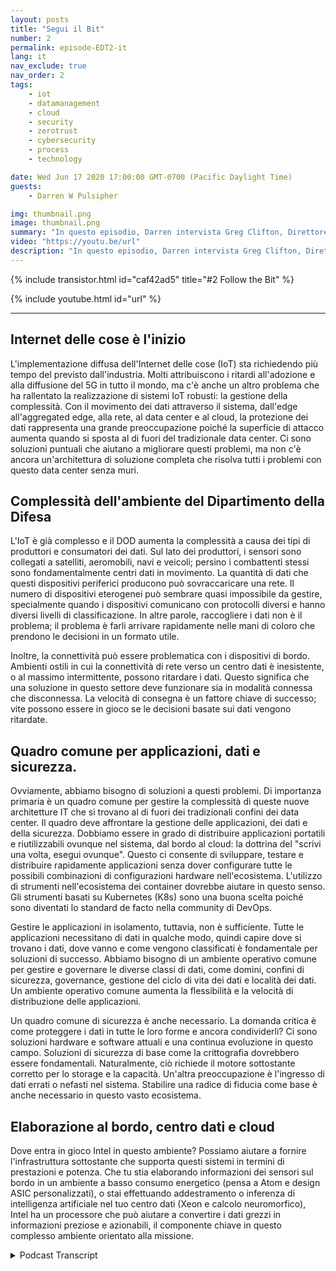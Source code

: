 ```yaml
---
layout: posts
title: "Segui il Bit"
number: 2
permalink: episode-EDT2-it
lang: it
nav_exclude: true
nav_order: 2
tags:
    - iot
    - datamanagement
    - cloud
    - security
    - zerotrust
    - cybersecurity
    - process
    - technology

date: Wed Jun 17 2020 17:00:00 GMT-0700 (Pacific Daylight Time)
guests:
    - Darren W Pulsipher

img: thumbnail.png
image: thumbnail.png
summary: "In questo episodio, Darren intervista Greg Clifton, Direttore del Dipartimento della Difesa (DOD) e dell'Intelligence per Intel Corp. Discutono delle sfide della gestione dei dati in un sistema complesso che si estende su più cloud, centri dati aziendali, centri dati regionali e frontiere tattiche. Ascolta Darren e Greg seguire un po' di dati dalla loro raccolta e il loro percorso attraverso questo ecosistema fino alla produzione di informazioni utilizzabili per analisti e combattenti. Ascolta Darren e Greg discutere di alcuni ostacoli in questo grande ambiente circolare e soluzioni per aiutare a fornire informazioni utilizzabili agli analisti e nuovamente ai combattenti."
video: "https://youtu.be/url"
description: "In questo episodio, Darren intervista Greg Clifton, Direttore del Dipartimento della Difesa (DOD) e dell'Intelligence per Intel Corp. Discutono delle sfide della gestione dei dati in un sistema complesso che si estende su più cloud, centri dati aziendali, centri dati regionali e frontiere tattiche. Ascolta Darren e Greg seguire un po' di dati dalla loro raccolta e il loro percorso attraverso questo ecosistema fino alla produzione di informazioni utilizzabili per analisti e combattenti. Ascolta Darren e Greg discutere di alcuni ostacoli in questo grande ambiente circolare e soluzioni per aiutare a fornire informazioni utilizzabili agli analisti e nuovamente ai combattenti."
---
```


<div>
{% include transistor.html id="caf42ad5" title="#2 Follow the Bit" %}

{% include youtube.html id="url" %}
</div>

---

## Internet delle cose è l'inizio

L'implementazione diffusa dell'Internet delle cose (IoT) sta richiedendo più tempo del previsto dall'industria. Molti attribuiscono i ritardi all'adozione e alla diffusione del 5G in tutto il mondo, ma c'è anche un altro problema che ha rallentato la realizzazione di sistemi IoT robusti: la gestione della complessità. Con il movimento dei dati attraverso il sistema, dall'edge all'aggregated edge, alla rete, al data center e al cloud, la protezione dei dati rappresenta una grande preoccupazione poiché la superficie di attacco aumenta quando si sposta al di fuori del tradizionale data center. Ci sono soluzioni puntuali che aiutano a migliorare questi problemi, ma non c'è ancora un'architettura di soluzione completa che risolva tutti i problemi con questo data center senza muri.

## Complessità dell'ambiente del Dipartimento della Difesa

L'IoT è già complesso e il DOD aumenta la complessità a causa dei tipi di produttori e consumatori dei dati. Sul lato dei produttori, i sensori sono collegati a satelliti, aeromobili, navi e veicoli; persino i combattenti stessi sono fondamentalmente centri dati in movimento. La quantità di dati che questi dispositivi periferici producono può sovraccaricare una rete. Il numero di dispositivi eterogenei può sembrare quasi impossibile da gestire, specialmente quando i dispositivi comunicano con protocolli diversi e hanno diversi livelli di classificazione. In altre parole, raccogliere i dati non è il problema; il problema è farli arrivare rapidamente nelle mani di coloro che prendono le decisioni in un formato utile.

Inoltre, la connettività può essere problematica con i dispositivi di bordo. Ambienti ostili in cui la connettività di rete verso un centro dati è inesistente, o al massimo intermittente, possono ritardare i dati. Questo significa che una soluzione in questo settore deve funzionare sia in modalità connessa che disconnessa. La velocità di consegna è un fattore chiave di successo; vite possono essere in gioco se le decisioni basate sui dati vengono ritardate.

## Quadro comune per applicazioni, dati e sicurezza.

Ovviamente, abbiamo bisogno di soluzioni a questi problemi. Di importanza primaria è un quadro comune per gestire la complessità di queste nuove architetture IT che si trovano al di fuori dei tradizionali confini dei data center. Il quadro deve affrontare la gestione delle applicazioni, dei dati e della sicurezza. Dobbiamo essere in grado di distribuire applicazioni portatili e riutilizzabili ovunque nel sistema, dal bordo al cloud: la dottrina del "scrivi una volta, esegui ovunque". Questo ci consente di sviluppare, testare e distribuire rapidamente applicazioni senza dover configurare tutte le possibili combinazioni di configurazioni hardware nell'ecosistema. L'utilizzo di strumenti nell'ecosistema dei container dovrebbe aiutare in questo senso. Gli strumenti basati su Kubernetes (K8s) sono una buona scelta poiché sono diventati lo standard de facto nella community di DevOps.

Gestire le applicazioni in isolamento, tuttavia, non è sufficiente. Tutte le applicazioni necessitano di dati in qualche modo, quindi capire dove si trovano i dati, dove vanno e come vengono classificati è fondamentale per soluzioni di successo. Abbiamo bisogno di un ambiente operativo comune per gestire e governare le diverse classi di dati, come domini, confini di sicurezza, governance, gestione del ciclo di vita dei dati e località dei dati. Un ambiente operativo comune aumenta la flessibilità e la velocità di distribuzione delle applicazioni.

Un quadro comune di sicurezza è anche necessario. La domanda critica è come proteggere i dati in tutte le loro forme e ancora condividerli? Ci sono soluzioni hardware e software attuali e una continua evoluzione in questo campo. Soluzioni di sicurezza di base come la crittografia dovrebbero essere fondamentali. Naturalmente, ciò richiede il motore sottostante corretto per lo storage e la capacità. Un'altra preoccupazione è l'ingresso di dati errati o nefasti nel sistema. Stabilire una radice di fiducia come base è anche necessario in questo vasto ecosistema.

## Elaborazione al bordo, centro dati e cloud

Dove entra in gioco Intel in questo ambiente? Possiamo aiutare a fornire l'infrastruttura sottostante che supporta questi sistemi in termini di prestazioni e potenza. Che tu stia elaborando informazioni dei sensori sul bordo in un ambiente a basso consumo energetico (pensa a Atom e design ASIC personalizzati), o stai effettuando addestramento o inferenza di intelligenza artificiale nel tuo centro dati (Xeon e calcolo neuromorfico), Intel ha un processore che può aiutare a convertire i dati grezzi in informazioni preziose e azionabili, il componente chiave in questo complesso ambiente orientato alla missione.



<details>
<summary> Podcast Transcript </summary>

<p></p>

</details>
